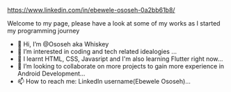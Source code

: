 https://www.linkedin.com/in/ebewele-ososeh-0a2bb61b8/

Welcome to my page, please have a look at some of my works as I started my programming journey

- 👋 Hi, I’m @Ososeh aka Whiskey
- 👀 I’m interested in coding and tech related idealogies ...
- 🌱 I learnt HTML, CSS, Javasript and I'm also learning Flutter right now...
- 💞️ I’m looking to collaborate on more projects to gain more experience in Android Development...
- 📫 How to reach me: LinkedIn username(Ebewele Ososeh)...

<!---
Ososeh/Ososeh is a ✨ special ✨ repository because its `README.md` (this file) appears on your GitHub profile.
You can click the Preview link to take a look at your changes.
--->
